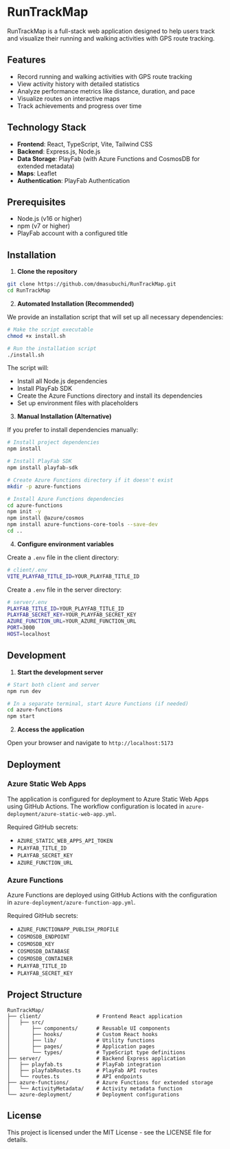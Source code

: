 # RunTrackMap

RunTrackMap is a full-stack web application designed to help users track and visualize their running and walking activities with GPS route tracking.

## Features

- Record running and walking activities with GPS route tracking
- View activity history with detailed statistics
- Analyze performance metrics like distance, duration, and pace
- Visualize routes on interactive maps
- Track achievements and progress over time

## Technology Stack

- **Frontend**: React, TypeScript, Vite, Tailwind CSS
- **Backend**: Express.js, Node.js
- **Data Storage**: PlayFab (with Azure Functions and CosmosDB for extended metadata)
- **Maps**: Leaflet
- **Authentication**: PlayFab Authentication

## Prerequisites

- Node.js (v16 or higher)
- npm (v7 or higher)
- PlayFab account with a configured title

## Installation

1. **Clone the repository**

```bash
git clone https://github.com/dmasubuchi/RunTrackMap.git
cd RunTrackMap
```

2. **Automated Installation (Recommended)**

We provide an installation script that will set up all necessary dependencies:

```bash
# Make the script executable
chmod +x install.sh

# Run the installation script
./install.sh
```

The script will:
- Install all Node.js dependencies
- Install PlayFab SDK
- Create the Azure Functions directory and install its dependencies
- Set up environment files with placeholders

3. **Manual Installation (Alternative)**

If you prefer to install dependencies manually:

```bash
# Install project dependencies
npm install

# Install PlayFab SDK
npm install playfab-sdk

# Create Azure Functions directory if it doesn't exist
mkdir -p azure-functions

# Install Azure Functions dependencies
cd azure-functions
npm init -y
npm install @azure/cosmos
npm install azure-functions-core-tools --save-dev
cd ..
```

4. **Configure environment variables**

Create a `.env` file in the client directory:

```bash
# client/.env
VITE_PLAYFAB_TITLE_ID=YOUR_PLAYFAB_TITLE_ID
```

Create a `.env` file in the server directory:

```bash
# server/.env
PLAYFAB_TITLE_ID=YOUR_PLAYFAB_TITLE_ID
PLAYFAB_SECRET_KEY=YOUR_PLAYFAB_SECRET_KEY
AZURE_FUNCTION_URL=YOUR_AZURE_FUNCTION_URL
PORT=3000
HOST=localhost
```

## Development

1. **Start the development server**

```bash
# Start both client and server
npm run dev

# In a separate terminal, start Azure Functions (if needed)
cd azure-functions
npm start
```

2. **Access the application**

Open your browser and navigate to `http://localhost:5173`

## Deployment

### Azure Static Web Apps

The application is configured for deployment to Azure Static Web Apps using GitHub Actions. The workflow configuration is located in `azure-deployment/azure-static-web-app.yml`.

Required GitHub secrets:
- `AZURE_STATIC_WEB_APPS_API_TOKEN`
- `PLAYFAB_TITLE_ID`
- `PLAYFAB_SECRET_KEY`
- `AZURE_FUNCTION_URL`

### Azure Functions

Azure Functions are deployed using GitHub Actions with the configuration in `azure-deployment/azure-function-app.yml`.

Required GitHub secrets:
- `AZURE_FUNCTIONAPP_PUBLISH_PROFILE`
- `COSMOSDB_ENDPOINT`
- `COSMOSDB_KEY`
- `COSMOSDB_DATABASE`
- `COSMOSDB_CONTAINER`
- `PLAYFAB_TITLE_ID`
- `PLAYFAB_SECRET_KEY`

## Project Structure

```
RunTrackMap/
├── client/                  # Frontend React application
│   ├── src/
│       ├── components/      # Reusable UI components
│       ├── hooks/           # Custom React hooks
│       ├── lib/             # Utility functions
│       ├── pages/           # Application pages
│       └── types/           # TypeScript type definitions
├── server/                  # Backend Express application
│   ├── playfab.ts           # PlayFab integration
│   ├── playfabRoutes.ts     # PlayFab API routes
│   └── routes.ts            # API endpoints
├── azure-functions/         # Azure Functions for extended storage
│   └── ActivityMetadata/    # Activity metadata function
└── azure-deployment/        # Deployment configurations
```

## License

This project is licensed under the MIT License - see the LICENSE file for details.
